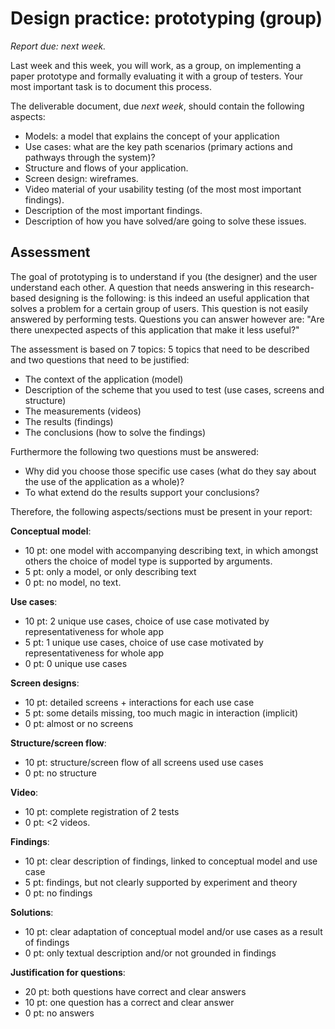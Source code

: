 # Design practice: prototyping (group)

*Report due: next week.*

Last week and this week, you will work, as a group, on implementing a paper prototype and formally
evaluating it with a group of testers. Your most important task is to document this process.

The deliverable document, due *next week*, should contain the following aspects:

- Models: a model that explains the concept of your application
- Use cases: what are the key path scenarios (primary actions and pathways through the system)?
- Structure and flows of your application.
- Screen design: wireframes. 
- Video material of your usability testing (of the most most important findings).
- Description of the most important findings.
- Description of how you have solved/are going to solve these issues.

## Assessment

The goal of prototyping is to understand if you (the designer) and the user understand each other.
A question that needs answering in this research-based designing is the following: is this indeed
an useful application that solves a problem for a certain group of users. This question is not
easily answered by performing tests. Questions you can answer however are: "Are there unexpected
aspects of this application that make it less useful?"

The assessment is based on 7 topics: 5 topics that need to be described and two questions that need
to be justified:

* The context of the application (model)
* Description of the scheme that you used to test (use cases, screens and structure)
* The measurements (videos)
* The results (findings)
* The conclusions (how to solve the findings)

Furthermore the following two questions must be answered:

* Why did you choose those specific use cases (what do they say about the use of the application as a whole)?
* To what extend do the results support your conclusions?

Therefore, the following aspects/sections must be present in your report:

__Conceptual model__:

- 10 pt: one model with accompanying describing text, in which amongst others the choice of model type is supported by arguments.
- 5 pt: only a model, or only describing text
- 0 pt: no model, no text.

__Use cases__:

- 10 pt: 2 unique use cases, choice of use case motivated by representativeness for whole app
- 5 pt: 1 unique use cases, choice of use case motivated by representativeness for whole app
- 0 pt: 0 unique use cases

__Screen designs__:

- 10 pt: detailed screens + interactions for each use case
- 5 pt: some details missing, too much magic in interaction (implicit)
- 0 pt: almost or no screens

__Structure/screen flow__:

- 10 pt: structure/screen flow of all screens used use cases
- 0 pt: no structure

__Video__:

- 10 pt: complete registration of 2 tests
- 0 pt: <2 videos.

__Findings__:

- 10 pt: clear description of findings, linked to conceptual model and use case
- 5 pt: findings, but not clearly supported by experiment and theory
- 0 pt: no findings

__Solutions__:

- 10 pt: clear adaptation of conceptual model and/or use cases as a result of findings
- 0 pt: only textual description and/or not grounded in findings

__Justification for questions__:

- 20 pt: both questions have correct and clear answers
- 10 pt: one question has a correct and clear answer
- 0 pt: no answers
